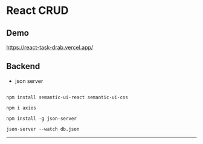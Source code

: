 # React CRUD 


## Demo

https://react-task-drab.vercel.app/


## Backend 

 * json server 
```

npm install semantic-ui-react semantic-ui-css

npm i axios

npm install -g json-server

json-server --watch db.json

```


____